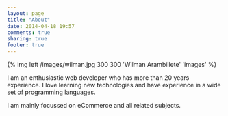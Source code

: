 ```yaml
---
layout: page
title: "About"
date: 2014-04-18 19:57
comments: true
sharing: true
footer: true
---
```

{% img left /images/wilman.jpg 300 300 'Wilman Arambillete' 'images' %}

I am an enthusiastic web developer who has more than 20 years experience.
I love learning new technologies and have experience in a wide set of programming languages.

I am mainly focussed on eCommerce and all related subjects.
